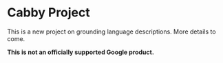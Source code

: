 # Cabby Project

This is a new project on grounding language descriptions. More details to come.

**This is not an officially supported Google product.**
